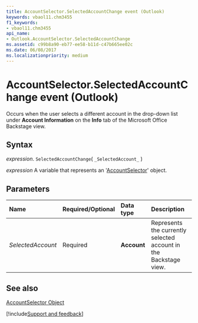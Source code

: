 ```yaml
---
title: AccountSelector.SelectedAccountChange event (Outlook)
keywords: vbaol11.chm3455
f1_keywords:
- vbaol11.chm3455
api_name:
- Outlook.AccountSelector.SelectedAccountChange
ms.assetid: c99b8a90-eb77-ee58-b11d-c47b665ee02c
ms.date: 06/08/2017
ms.localizationpriority: medium
---
```



# AccountSelector.SelectedAccountChange event (Outlook)

Occurs when the user selects a different account in the drop-down list under **Account Information** on the **Info** tab of the Microsoft Office Backstage view.


## Syntax

_expression_. `SelectedAccountChange`( `_SelectedAccount_` )

_expression_ A variable that represents an '[AccountSelector](Outlook.AccountSelector.md)' object.


## Parameters



|Name|Required/Optional|Data type|Description|
|:-----|:-----|:-----|:-----|
| _SelectedAccount_|Required| **Account**|Represents the currently selected account in the Backstage view.|

## See also


[AccountSelector Object](Outlook.AccountSelector.md)

[!include[Support and feedback](~/includes/feedback-boilerplate.md)]